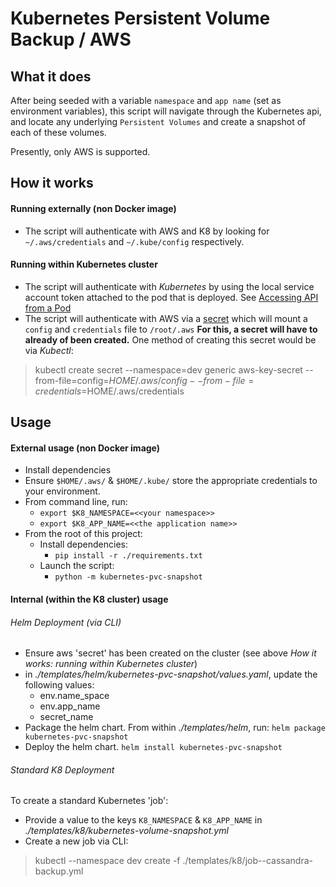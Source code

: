 Kubernetes Persistent Volume Backup / AWS
==================================================================

What it does
------------

After being seeded with a variable ``namespace`` and ``app name`` (set as environment variables), this script will navigate through the Kubernetes api, and locate any underlying ``Persistent Volumes`` and create a snapshot of each of these volumes.

Presently, only AWS is supported.


How it works
------------

#### Running externally (non Docker image)
* The script will authenticate with AWS and K8 by looking for ``~/.aws/credentials`` and ``~/.kube/config`` respectively.

#### Running within Kubernetes cluster
* The script will authenticate with *Kubernetes* by using the local service account token attached to the pod that is deployed.  See  [Accessing API from a Pod](https://kubernetes.io/docs/tasks/access-application-cluster/access-cluster/#accessing-the-api-from-a-pod)
* The script will authenticate with AWS via a [secret](https://kubernetes.io/docs/concepts/configuration/secret/) which will mount a ``config`` and ``credentials`` file to ``/root/.aws``  **For this, a secret will have to already of been created.**  One method of creating this secret would be via _Kubectl_: 

> kubectl create secret --namespace=dev generic aws-key-secret --from-file=config=$HOME/.aws/config --from-file=credentials=$HOME/.aws/credentials



Usage
------------

#### External usage (non Docker image)
* Install dependencies
* Ensure ``$HOME/.aws/`` & ``$HOME/.kube/`` store the appropriate credentials to your environment.
* From command line, run:
    * ``export $K8_NAMESPACE=<<your namespace>>``
    * ``export $K8_APP_NAME=<<the application name>>``
* From the root of this project:
    * Install dependencies:
        * ``pip install -r ./requirements.txt``
    * Launch the script:
        * ``python -m kubernetes-pvc-snapshot``

#### Internal (within the K8 cluster) usage
###### Helm Deployment (via CLI)
* Ensure aws 'secret' has been created on the cluster (see above _How it works: running within Kubernetes cluster_)
* in *./templates/helm/kubernetes-pvc-snapshot/values.yaml*, update the following values:
    * env.name_space
    * env.app_name
    * secret_name
* Package the helm chart.  From within *./templates/helm*, run: ``helm package kubernetes-pvc-snapshot``
* Deploy the helm chart.  ``helm install kubernetes-pvc-snapshot``
    


###### Standard K8 Deployment

To create a standard Kubernetes 'job':

* Provide a value to the keys ``K8_NAMESPACE`` & ``K8_APP_NAME`` in *./templates/k8/kubernetes-volume-snapshot.yml*
* Create a new job via CLI:
> kubectl --namespace dev create -f ./templates/k8/job--cassandra-backup.yml